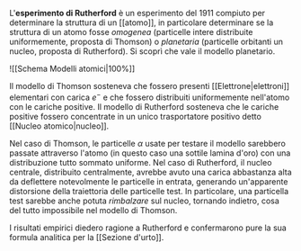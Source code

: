 L'**esperimento di Rutherford** è un esperimento del 1911 compiuto per determinare la struttura di un [[atomo]], in particolare determinare se la struttura di un atomo fosse *omogenea* (particelle intere distribuite uniformemente, proposta di Thomson) o *planetaria* (particelle orbitanti un nucleo, proposta di Rutherford). Si scoprì che vale il modello planetario.

![[Schema Modelli atomici|100%]]

Il modello di Thomson sosteneva che fossero presenti [[Elettrone|elettroni]] elementari con carica $e^{-}$ e che fossero distribuiti uniformemente nell'atomo con le cariche positive. Il modello di Rutherford sosteneva che le cariche positive fossero concentrate in un unico trasportatore positivo detto [[Nucleo atomico|nucleo]].

Nel caso di Thomson, le particelle $\alpha$ usate per testare il modello sarebbero passate attraverso l'atomo (in questo caso una sottile lamina d'oro) con una distribuzione tutto sommato uniforme. Nel caso di Rutherford, il nucleo centrale, distribuito centralmente, avrebbe avuto una carica abbastanza alta da deflettere notevolmente le particelle in entrata, generando un'apparente distorsione della traiettoria delle particelle test. In particolare, una particella test sarebbe anche potuta *rimbalzare* sul nucleo, tornando indietro, cosa del tutto impossibile nel modello di Thomson.

I risultati empirici diedero ragione a Rutherford e confermarono pure la sua formula analitica per la [[Sezione d'urto]].